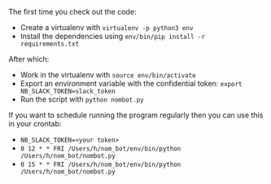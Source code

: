 The first time you check out the code:

- Create a virtualenv with `virtualenv -p python3 env`
- Install the dependencies using `env/bin/pip install -r requirements.txt`

After which:

- Work in the virtualenv with `source env/bin/activate`
- Export an environment variable with the confidential token: `export NB_SLACK_TOKEN=slack_token`
- Run the script with `python nombot.py`

If you want to schedule running the program regularly then you can use this in your crontab:

- `NB_SLACK_TOKEN=<your token>`
- `0 12 * * FRI /Users/h/nom_bot/env/bin/python /Users/h/nom_bot/nombot.py`
- `0 15 * * FRI /Users/h/nom_bot/env/bin/python /Users/h/nom_bot/nombot.py`
